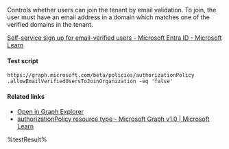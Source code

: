 Controls whether users can join the tenant by email validation. To join, the user must have an email address in a domain which matches one of the verified domains in the tenant.

[Self-service sign up for email-verified users - Microsoft Entra ID - Microsoft Learn](https://learn.microsoft.com/en-us/azure/active-directory/enterprise-users/directory-self-service-signup)

#### Test script
```
https://graph.microsoft.com/beta/policies/authorizationPolicy
.allowEmailVerifiedUsersToJoinOrganization -eq 'false'
```

#### Related links

- [Open in Graph Explorer](https://developer.microsoft.com/en-us/graph/graph-explorer?request=policies/authorizationPolicy&method=GET&version=beta&GraphUrl=https://graph.microsoft.com)
- [authorizationPolicy resource type - Microsoft Graph v1.0 | Microsoft Learn](https://learn.microsoft.com/en-us/graph/api/resources/authorizationpolicy)


<!--- Results --->
%testResult%
